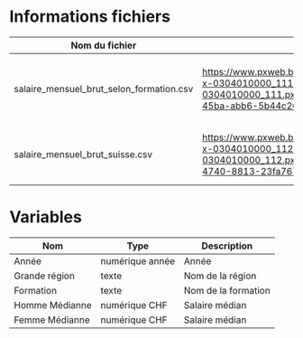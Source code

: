 # Informations fichiers
| Nom du fichier | URL | Description | Date |
| -- | -- | -- | -- |
| salaire_mensuel_brut_selon_formation.csv | https://www.pxweb.bfs.admin.ch/pxweb/fr/px-x-0304010000_111/-/px-x-0304010000_111.px/?rxid=ff07b8ff-15d9-45ba-abb6-5b44c207332c | tableau qui contient le salaire brut en suisse par formation | 18.01.2018 |
| salaire_mensuel_brut_suisse.csv | https://www.pxweb.bfs.admin.ch/pxweb/fr/px-x-0304010000_112/-/px-x-0304010000_112.px/?rxid=f37eba92-96bb-4740-8813-23fa7675530e | tableau qui contient les salaires en suisse par région | 18.01.2018 |

# Variables
| Nom | Type | Description |
| --- | ---- | ----------- |
| Année | numérique année | Année |
| Grande région | texte | Nom de la région |
| Formation | texte | Nom de la formation |
| Homme Médianne | numérique CHF | Salaire médian |
| Femme Médianne | numérique CHF | Salaire médian |
